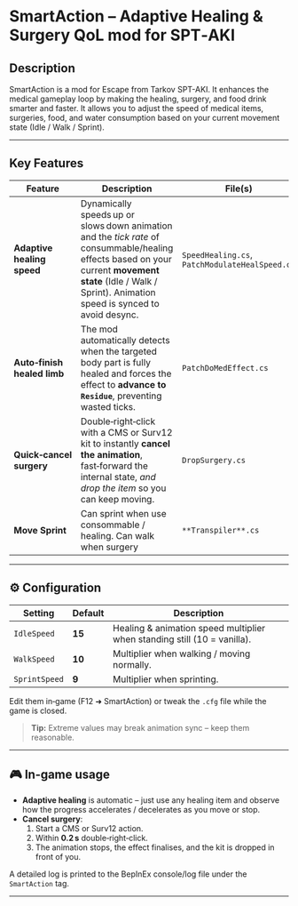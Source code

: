 # SmartAction – Adaptive Healing & Surgery QoL mod for SPT‑AKI
## Description
SmartAction is a mod for Escape from Tarkov SPT-AKI. It enhances the medical gameplay loop by making the healing, surgery, and food drink smarter and faster. It allows you to adjust the speed of medical items, surgeries, food, and water consumption based on your current movement state (Idle / Walk / Sprint).

---

## Key Features

| Feature                     | Description                                                                                                                                                                                                  | File(s)                                        |
|-----------------------------|--------------------------------------------------------------------------------------------------------------------------------------------------------------------------------------------------------------|------------------------------------------------|
| **Adaptive healing speed**  | Dynamically speeds up or slows down animation and the *tick rate* of consummable/healing effects based on your current **movement state** (Idle / Walk / Sprint). Animation speed is synced to avoid desync. | `SpeedHealing.cs`, `PatchModulateHealSpeed.cs` |
| **Auto‑finish healed limb** | The mod automatically detects when the targeted body part is fully healed and forces the effect to **advance to `Residue`**, preventing wasted ticks.                                                        | `PatchDoMedEffect.cs`                          |
| **Quick‑cancel surgery**    | Double‑right‑click with a CMS or Surv12 kit to instantly **cancel the animation**, fast‑forward the internal state, *and drop the item* so you can keep moving.                                              | `DropSurgery.cs`                               |
| **Move Sprint**             | Can sprint when use consommable / healing. Can walk when surgery                                                                                                                                             | `**Transpiler**.cs`                            |

---

## ⚙️ Configuration

| Setting       | Default | Description                                                              |
| ------------- |---------| ------------------------------------------------------------------------ |
| `IdleSpeed`   | **15**  | Healing & animation speed multiplier when standing still (10 = vanilla). |
| `WalkSpeed`   | **10**  | Multiplier when walking / moving normally.                               |
| `SprintSpeed` | **9**   | Multiplier when sprinting.                                               |

Edit them in‑game (F12 ➜ SmartAction) or tweak the `.cfg` file while the game is closed.

> **Tip:** Extreme values may break animation sync – keep them reasonable.

---
## 🎮 In‑game usage

* **Adaptive healing** is automatic – just use any healing item and observe how the progress accelerates / decelerates as you move or stop.
* **Cancel surgery**:
    1. Start a CMS or Surv12 action.
    2. Within **0.2 s** double‑right‑click.
    3. The animation stops, the effect finalises, and the kit is dropped in front of you.

A detailed log is printed to the BepInEx console/log file under the `SmartAction` tag.

---
